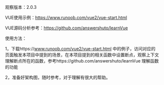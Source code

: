 观察版本：2.0.3

VUE使用示例：https://www.runoob.com/vue2/vue-start.html

VUE源码分析参考：https://github.com/answershuto/learnVue

使用方法：

1，下载https://www.runoob.com/vue2/vue-start.html 中的例子，访问对应的页面触发本项目中提到的场景，在本项目提到的相关函数中设置断点，观察上下文理解断点所在的函数，参考https://github.com/answershuto/learnVue 理解函数的功能

2，准备好架构图，随时参考，对于理解有很大的帮助。
